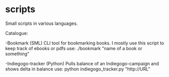 scripts
=======

Small scripts in various languages.

Catalogue:

-Bookmark (SML)
  CLI tool for bookmarking books. I mostly use this script to keep track of ebooks or pdfs
  use: ./bookmark "name of a book or something" <page number>

-Indiegogo-tracker (Python)
  Pulls balance of an Indiegogo-campaign and shows delta in balance
  use: python indiegogo_tracker.py "http://URL" <seconds between checks>
